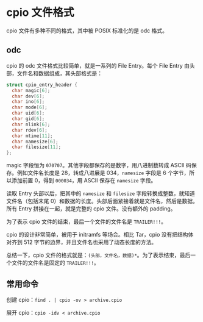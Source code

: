 # cpio 文件格式

cpio 文件有多种不同的格式，其中被 POSIX 标准化的是 odc 格式。

## odc

cpio 的 odc 文件格式比较简单，就是一系列的 File Entry。每个 File Entry 由头部，文件名和数据组成，其头部格式是：

```c
struct cpio_entry_header {
  char magic[6];
  char dev[6];
  char ino[6];
  char mode[6];
  char uid[6];
  char gid[6];
  char nlink[6];
  char rdev[6];
  char mtime[11];
  char namesize[6];
  char filesize[11];
};
```

magic 字段恒为 `070707`。其他字段都保存的是数字，用八进制数转成 ASCII 码保存。例如文件名长度是 28，转成八进展是 034，`namesize` 字段是 6 个字节，所以添加前置 0，得到 `000034`，用 ASCII 保存在 `namesize` 字段。

读取 Entry 头部以后，把其中的 `namesize` 和 `filesize` 字段转换成整数，就知道文件名（包括末尾 0）和数据的长度。头部后面紧接着就是文件名，然后是数据。所有 Entry 拼接在一起，就是完整的 cpio 文件。没有额外的 padding。

为了表示 cpio 文件的结束，最后一个文件的文件名是 `TRAILER!!!`。

cpio 的设计非常简单，被用于 initramfs 等场合。相比 Tar，cpio 没有把结构体对齐到 512 字节的边界，并且文件名也采用了动态长度的方法。

总结一下，cpio 文件的格式就是：`(头部，文件名，数据)*`。为了表示结束，最后一个文件的文件名是固定的 `TRAILER!!!`。

## 常用命令

创建 cpio：`find . | cpio -ov > archive.cpio`

展开 cpio：`cpio -idv < archive.cpio`


